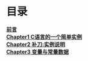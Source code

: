 # 目录

[**前言**](Forward.md)<br>
[**Chapter1 C语言的一个简单实例**](Chapter1.md)<br>
[**Chapter2 补刀:实例说明**](Chapter2.md)<br>
[**Chapter3 变量与常量数据**](Chapter3.md)<br>